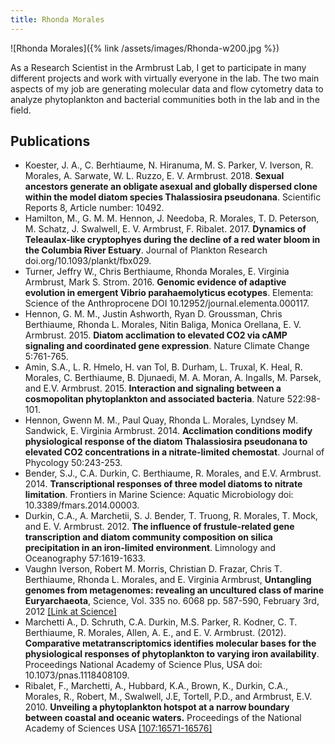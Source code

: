```yaml
---
title: Rhonda Morales
---
```

![Rhonda Morales]({% link /assets/images/Rhonda-w200.jpg %})

As a Research Scientist in the Armbrust Lab, I get to participate in many different projects and work with virtually everyone in the lab. The two main aspects of my job are generating molecular data and flow cytometry data to analyze phytoplankton and bacterial communities both in the lab and in the field. 

## Publications
* Koester, J. A., C. Berhtiaume, N. Hiranuma, M. S. Parker, V. Iverson, R. Morales, A. Sarwate, W. L. Ruzzo, E. V. Armbrust. 2018. **Sexual ancestors generate an obligate asexual and globally dispersed clone within the model diatom species Thalassiosira pseudonana**. Scientific Reports 8, Article number: 10492.
* Hamilton, M., G. M. M. Hennon, J. Needoba, R. Morales, T. D. Peterson, M. Schatz, J. Swalwell, E. V. Armbrust, F. Ribalet. 2017. **Dynamics of Teleaulax-like cryptophyes during the decline of a red water bloom in the Columbia River Estuary**. Journal of Plankton Research doi.org/10.1093/plankt/fbx029.
* Turner, Jeffry W., Chris Berthiaume, Rhonda Morales, E. Virginia Armbrust, Mark S. Strom. 2016. **Genomic evidence of adaptive evolution in emergent Vibrio parahaemolyticus ecotypes**. Elementa: Science of the Anthroprocene DOI 10.12952/journal.elementa.000117.
* Hennon, G. M. M., Justin Ashworth, Ryan D. Groussman, Chris Berthiaume, Rhonda L. Morales, Nitin Baliga, Monica Orellana, E. V. Armbrust. 2015. **Diatom acclimation to elevated CO2 via cAMP signaling and coordinated gene expression**. Nature Climate Change 5:761-765.
* Amin, S.A., L. R. Hmelo, H. van Tol, B. Durham, L. Truxal, K. Heal, R. Morales, C. Berthiaume, B. Djunaedi, M. A. Moran, A. Ingalls, M. Parsek, and E.V. Armbrust. 2015. **Interaction and signaling between a cosmopolitan phytoplankton and associated bacteria**. Nature 522:98-101.
* Hennon, Gwenn M. M., Paul Quay, Rhonda L. Morales, Lyndsey M. Sandwick, E. Virginia Armbrust. 2014. **Acclimation conditions modify physiological response of the diatom Thalassiosira pseudonana to elevated CO2 concentrations in a nitrate-limited chemostat**. Journal of Phycology 50:243-253.
* Bender, S.J., C.A. Durkin, C. Berthiaume, R. Morales, and E.V. Armbrust. 2014. **Transcriptional responses of three model diatoms to nitrate limitation**. Frontiers in Marine Science: Aquatic Microbiology doi: 10.3389/fmars.2014.00003.
* Durkin, C.A., A. Marchetii, S. J. Bender, T. Truong, R. Morales, T. Mock, and E. V. Armbrust. 2012. **The influence of frustule-related gene transcription and diatom community composition on silica precipitation in an iron-limited environment**. Limnology and Oceanography 57:1619-1633.
* Vaughn Iverson, Robert M. Morris, Christian D. Frazar, Chris T. Berthiaume, Rhonda L. Morales, and E. Virginia Armbrust, **Untangling genomes from metagenomes: revealing an uncultured class of marine Euryarchaeota**, Science, Vol. 335 no. 6068 pp. 587-590, February 3rd, 2012 [[Link at Science]](http://www.sciencemag.org/content/335/6068/587.abstract)
* Marchetti A., D. Schruth, C.A. Durkin, M.S. Parker, R. Kodner, C. T. Berthiaume, R. Morales, Allen, A. E., and E. V. Armbrust. (2012). **Comparative metatranscriptomics identifies molecular bases for the physiological responses of phytoplankton to varying iron availability**. Proceedings National Academy of Science Plus, USA doi: 10.1073/pnas.1118408109.
* Ribalet, F., Marchetti, A., Hubbard, K.A., Brown, K., Durkin, C.A., Morales, R., Robert, M., Swalwell, J.E, Tortell, P.D., and Armbrust, E.V. 2010. **Unveiling a phytoplankton hotspot at a narrow boundary between coastal and oceanic waters.**  Proceedings of the National Academy of Sciences USA [[107:16571-16576]](http://www.pnas.org/content/107/38/16571.abstract)

